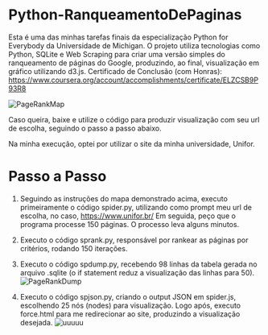# Python-RanqueamentoDePaginas
Esta é uma das minhas tarefas finais da especialização Python for Everybody da Universidade de Michigan. O projeto utiliza tecnologias como Python, SQLite e Web Scraping para criar uma versão simples do ranqueamento de páginas do Google, produzindo, ao final, visualização em gráfico utilizando d3.js. Certificado de Conclusão (com Honras): https://www.coursera.org/account/accomplishments/certificate/ELZCSB9P93R8

![PageRankMap](https://github.com/jvictorlopez/Python-RankingDePaginas/assets/124679867/335aac1f-5913-4be1-9742-b531b2b6f2fb)

Caso queira, baixe e utilize o código para produzir visualização com seu url de escolha, seguindo o passo a passo abaixo.

Na minha execução, optei por utilizar o site da minha universidade, Unifor.

# Passo a Passo
1. Seguindo as instruções do mapa demonstrado acima, executo primeiramente o código spider.py, utilizando como prompt meu url de escolha, no caso, https://www.unifor.br/
Em seguida, peço que o programa processe 150 páginas. O processo leva alguns minutos.
2. Executo o código sprank.py, responsável por rankear as páginas por critérios, rodando 150 iterações.
3. Executo o código spdump.py, recebendo 98 linhas da tabela gerada no arquivo .sqlite (o if statement reduz a visualização das linhas para 50).
![PageRankDump](https://github.com/jvictorlopez/Python-RankingDePaginas/assets/124679867/1527ba59-7531-461d-b834-182637185a68)

4. Executo o código spjson.py, criando o output JSON em spider.js, escolhendo 25 nós (nodes) para visualização.
Logo após, executo force.html para me redirecionar ao site, produzindo a visualização desejada.
![uuuuu](https://github.com/jvictorlopez/Python-RankingDePaginas/assets/124679867/366f8641-4927-405b-a13b-bbcfa7435f1e)

